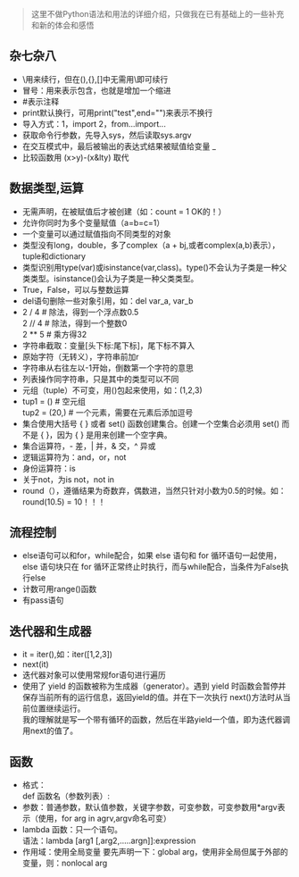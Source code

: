 > 这里不做Python语法和用法的详细介绍，只做我在已有基础上的一些补充和新的体会和感悟

## 杂七杂八
- \用来续行，但在(),{},[]中无需用\即可续行
- 冒号：用来表示包含，也就是增加一个缩进
- \#表示注释
- print默认换行，可用print("test",end="")来表示不换行
- 导入方式：1，import 2，from...import...
- 获取命令行参数，先导入sys，然后读取sys.argv
- 在交互模式中，最后被输出的表达式结果被赋值给变量 _
- 比较函数用 (x>y)-(x&lty) 取代

## 数据类型,运算
- 无需声明，在被赋值后才被创建（如：count = 1 OK的！）
- 允许你同时为多个变量赋值（a=b=c=1）
- 一个变量可以通过赋值指向不同类型的对象
- 类型没有long，double，多了complex（a + bj,或者complex(a,b)表示），tuple和dictionary
- 类型识别用type(var)或isinstance(var,class)。type()不会认为子类是一种父类类型。isinstance()会认为子类是一种父类类型。
- True，False，可以与整数运算
- del语句删除一些对象引用，如：del var_a, var_b
-  2 / 4  # 除法，得到一个浮点数0.5<br/>
   2 // 4 # 除法，得到一个整数0<br/>
   2 ** 5 # 乘方得32
- 字符串截取：变量[头下标:尾下标]，尾下标不算入
- 原始字符（无转义），字符串前加r
- 字符串从右往左以-1开始，倒数第一个字符的意思
- 列表操作同字符串，只是其中的类型可以不同
- 元组（tuple）不可变，用()包起来使用，如：(1,2,3)
- tup1 = ()    # 空元组<br/>
tup2 = (20,) # 一个元素，需要在元素后添加逗号
- 集合使用大括号 { } 或者 set() 函数创建集合。创建一个空集合必须用 set() 而不是 { }，因为 { } 是用来创建一个空字典。
- 集合运算符，- 差，| 并，& 交，^ 异或
- 逻辑运算符为：and，or，not
- 身份运算符：is
- 关于not，为is not，not in
- round（），遵循结果为奇数弃，偶数进，当然只针对小数为0.5的时候。如：round(10.5) = 10！！！


## 流程控制
- else语句可以和for，while配合，如果 else 语句和 for 循环语句一起使用，else 语句块只在 for 循环正常终止时执行，而与while配合，当条件为False执行else
- 计数可用range()函数
- 有pass语句  

 
## 迭代器和生成器
- it = iter(),如：iter([1,2,3])
- next(it)
- 迭代器对象可以使用常规for语句进行遍历
- 使用了 yield 的函数被称为生成器（generator）。遇到 yield 时函数会暂停并保存当前所有的运行信息，返回yield的值。并在下一次执行 next()方法时从当前位置继续运行。<br/>我的理解就是写一个带有循环的函数，然后在半路yield一个值，即为迭代器调用next的值了。


## 函数
- 格式：<br/>
def 函数名（参数列表）:<br/>
- 参数：普通参数，默认值参数，关键字参数，可变参数，可变参数用*argv表示（使用，for arg in agrv,argv命名可变）
- lambda 函数：只一个语句。<br/>
语法：lambda [arg1 [,arg2,.....argn]]:expression
- 作用域：使用全局变量 要先声明一下：global arg，使用非全局但属于外部的变量，则：nonlocal arg
